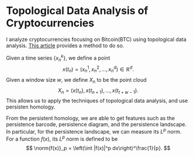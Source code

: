 # Topological Data Analysis of Cryptocurrencies

I analyze cryptocurrencies focusing on Bitcoin(BTC) using topological data analysis. [This article](https://arxiv.org/abs/1703.04385) provides a method to do so. 

Given a time series $\{x^k_n\}$, we define a point $$ x(t_n) = (x_n^1, x_n^2, \dots, x_n^d) \in \mathbb{R}^d. $$ Given a window size $w$, we define $X_n$ to be the point cloud $$X_n = (x(t_n), x(t_{n+1}), \dots , x(t_{t+w-1}).$$ This allows us to apply the techniques of topological data analysis, and use persisten homology.

From the persistent homology, we are able to get features such as the persistence barcode, persistence diagram, and the persistence landscape. In particular, for the persistence landscape, we can measure its $L^p$ norm. For a function $f(x)$, its $L^p$ norm is defined to be $$ \norm{f(x)}_p =  \left(\int |f(x)|^p dx\right)^\frac{1}{p}. $$
